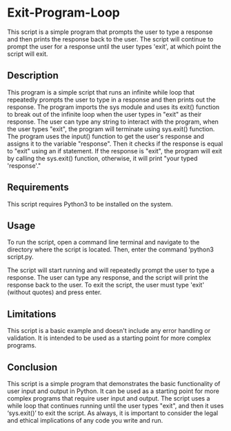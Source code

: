 # Exit-Program-Loop
This script is a simple program that prompts the user to type a response and then prints the response back to the user. The script will continue to prompt the user for a response until the user types 'exit', at which point the script will exit.

## Description
This program is a simple script that runs an infinite while loop that repeatedly prompts the user to type in a response and then prints out the response. The program imports the sys module and uses its exit() function to break out of the infinite loop when the user types in "exit" as their response. The user can type any string to interact with the program, when the user types "exit", the program will terminate using sys.exit() function. The program uses the input() function to get the user's response and assigns it to the variable "response". Then it checks if the response is equal to "exit" using an if statement. If the response is "exit", the program will exit by calling the sys.exit() function, otherwise, it will print "your typed 'response'."


## Requirements
This script requires Python3 to be installed on the system.

## Usage
To run the script, open a command line terminal and navigate to the directory where the script is located. Then, enter the command ‘python3 script.py.

The script will start running and will repeatedly prompt the user to type a response. The user can type any response, and the script will print the response back to the user. To exit the script, the user must type 'exit' (without quotes) and press enter.

## Limitations
This script is a basic example and doesn't include any error handling or validation. It is intended to be used as a starting point for more complex programs.

## Conclusion
This script is a simple program that demonstrates the basic functionality of user input and output in Python. It can be used as a starting point for more complex programs that require user input and output. The script uses a while loop that continues running until the user types "exit", and then it uses ‘sys.exit()’ to exit the script. As always, it is important to consider the legal and ethical implications of any code you write and run.
